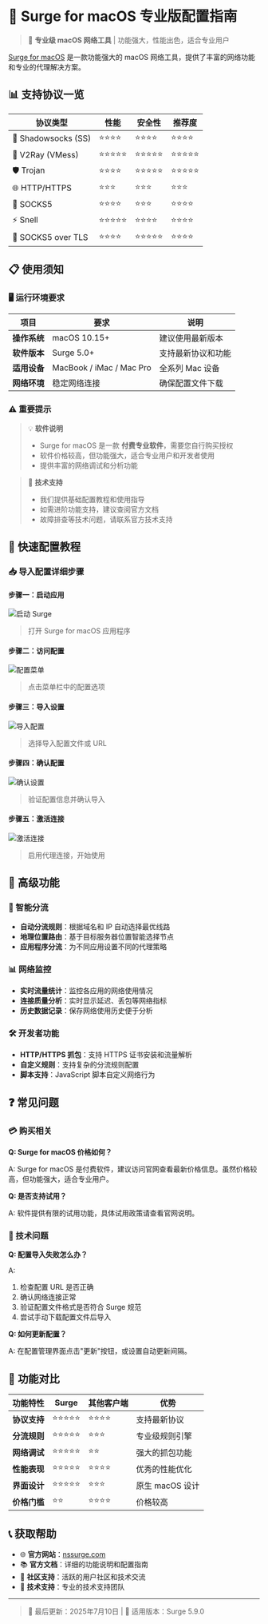 # 🌊 Surge for macOS 专业版配置指南

> 🚀 **专业级 macOS 网络工具** | 功能强大，性能出色，适合专业用户

[Surge for macOS](https://nssurge.com/buy_now) 是一款功能强大的 macOS 网络工具，提供了丰富的网络功能和专业的代理解决方案。

## 📊 支持协议一览

| 协议类型 | 性能 | 安全性 | 推荐度 |
|---------|------|--------|--------|
| 🔗 Shadowsocks (SS) | ⭐⭐⭐⭐ | ⭐⭐⭐⭐ | ⭐⭐⭐⭐ |
| 🚀 V2Ray (VMess) | ⭐⭐⭐⭐⭐ | ⭐⭐⭐⭐⭐ | ⭐⭐⭐⭐⭐ |
| 🛡️ Trojan | ⭐⭐⭐⭐ | ⭐⭐⭐⭐⭐ | ⭐⭐⭐⭐⭐ |
| 🌐 HTTP/HTTPS | ⭐⭐⭐ | ⭐⭐⭐ | ⭐⭐⭐ |
| 🔌 SOCKS5 | ⭐⭐⭐⭐ | ⭐⭐⭐ | ⭐⭐⭐⭐ |
| ⚡ Snell | ⭐⭐⭐⭐⭐ | ⭐⭐⭐⭐ | ⭐⭐⭐⭐ |
| 🔐 SOCKS5 over TLS | ⭐⭐⭐⭐ | ⭐⭐⭐⭐⭐ | ⭐⭐⭐⭐ |

## 📋 使用须知

### 🖥️ 运行环境要求

| 项目 | 要求 | 说明 |
|------|------|------|
| **操作系统** | macOS 10.15+ | 建议使用最新版本 |
| **软件版本** | Surge 5.0+ | 支持最新协议和功能 |
| **适用设备** | MacBook / iMac / Mac Pro | 全系列 Mac 设备 |
| **网络环境** | 稳定网络连接 | 确保配置文件下载 |

### ⚠️ 重要提示

> 💡 **软件说明**
>
> - Surge for macOS 是一款 **付费专业软件**，需要您自行购买授权
> - 软件价格较高，但功能强大，适合专业用户和开发者使用
> - 提供丰富的网络调试和分析功能

> 📖 **技术支持**
>
> - 我们提供基础配置教程和使用指导
> - 如需进阶功能支持，建议查阅官方文档
> - 故障排查等技术问题，请联系官方技术支持

## 🚀 快速配置教程

### 📥 导入配置详细步骤

#### 步骤一：启动应用

![启动 Surge](Surge-01.png)

> 打开 Surge for macOS 应用程序

#### 步骤二：访问配置

![配置菜单](Surge-02.png)

> 点击菜单栏中的配置选项

#### 步骤三：导入设置

![导入配置](Surge-03.png)

> 选择导入配置文件或 URL

#### 步骤四：确认配置

![确认设置](Surge-04.png)

> 验证配置信息并确认导入

#### 步骤五：激活连接

![激活连接](Surge-05.png)

> 启用代理连接，开始使用

## 🔧 高级功能

### 🎯 智能分流

- **自动分流规则**：根据域名和 IP 自动选择最优线路
- **地理位置路由**：基于目标服务器位置智能选择节点
- **应用程序分流**：为不同应用设置不同的代理策略

### 📊 网络监控

- **实时流量统计**：监控各应用的网络使用情况
- **连接质量分析**：实时显示延迟、丢包等网络指标
- **历史数据记录**：保存网络使用历史便于分析

### 🛠️ 开发者功能

- **HTTP/HTTPS 抓包**：支持 HTTPS 证书安装和流量解析
- **自定义规则**：支持复杂的分流规则配置
- **脚本支持**：JavaScript 脚本自定义网络行为

## ❓ 常见问题

### 💳 购买相关

**Q: Surge for macOS 价格如何？**

A: Surge for macOS 是付费软件，建议访问官网查看最新价格信息。虽然价格较高，但功能强大，适合专业用户。

**Q: 是否支持试用？**

A: 软件提供有限的试用功能，具体试用政策请查看官网说明。

### 🔧 技术问题

**Q: 配置导入失败怎么办？**

A:

1. 检查配置 URL 是否正确
2. 确认网络连接正常
3. 验证配置文件格式是否符合 Surge 规范
4. 尝试手动下载配置文件后导入

**Q: 如何更新配置？**

A: 在配置管理界面点击"更新"按钮，或设置自动更新间隔。

## 🎉 功能对比

| 功能特性 | Surge | 其他客户端 | 优势 |
|---------|-------|-----------|------|
| **协议支持** | ⭐⭐⭐⭐⭐ | ⭐⭐⭐⭐ | 支持最新协议 |
| **分流规则** | ⭐⭐⭐⭐⭐ | ⭐⭐⭐ | 专业级规则引擎 |
| **网络调试** | ⭐⭐⭐⭐⭐ | ⭐⭐ | 强大的抓包功能 |
| **性能表现** | ⭐⭐⭐⭐⭐ | ⭐⭐⭐⭐ | 优秀的性能优化 |
| **界面设计** | ⭐⭐⭐⭐⭐ | ⭐⭐⭐ | 原生 macOS 设计 |
| **价格门槛** | ⭐⭐ | ⭐⭐⭐⭐ | 价格较高 |

## 📞 获取帮助

- 🌐 **官方网站**：[nssurge.com](https://nssurge.com)
- 📚 **官方文档**：详细的功能说明和配置指南
- 💬 **社区支持**：活跃的用户社区和技术交流
- 📧 **技术支持**：专业的技术支持团队

---

> 📅 最后更新：2025年7月10日 | 🌊 适用版本：Surge 5.9.0
